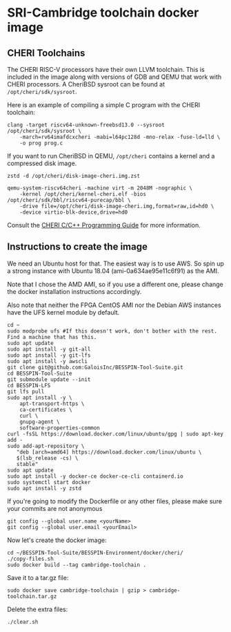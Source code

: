 # SRI-Cambridge toolchain docker image #

## CHERI Toolchains

The CHERI RISC-V processors have their own LLVM toolchain. This is
included in the image along with versions of GDB and QEMU that work
with CHERI processors. A CheriBSD sysroot can be found at
`/opt/cheri/sdk/sysroot`.

Here is an example of compiling a simple C program with the CHERI
toolchain:
```
clang -target riscv64-unknown-freebsd13.0 --sysroot /opt/cheri/sdk/sysroot \
    -march=rv64imafdcxcheri -mabi=l64pc128d -mno-relax -fuse-ld=lld \
    -o prog prog.c
```

If you want to run CheriBSD in QEMU, `/opt/cheri` contains a kernel
and a compressed disk image.
```
zstd -d /opt/cheri/disk-image-cheri.img.zst

qemu-system-riscv64cheri -machine virt -m 2048M -nographic \
    -kernel /opt/cheri/kernel-cheri.elf -bios /opt/cheri/sdk/bbl/riscv64-purecap/bbl \
    -drive file=/opt/cheri/disk-image-cheri.img,format=raw,id=hd0 \
    -device virtio-blk-device,drive=hd0
```

Consult the [CHERI C/C++ Programming
Guide](https://www.cl.cam.ac.uk/techreports/UCAM-CL-TR-947.pdf) for
more information.

## Instructions to create the image

We need an Ubuntu host for that. The easiest way is to use AWS. So spin up a strong instance with Ubuntu 18.04 (ami-0a634ae95e11c6f91) as the AMI. 

Note that I chose the AMD AMI, so if you use a different one, please change the docker installation instructions accordingly.

Also note that neither the FPGA CentOS AMI nor the Debian AWS instances have the UFS kernel module by default. 


```
cd ~
sudo modprobe ufs #If this doesn't work, don't bother with the rest. Find a machine that has this.
sudo apt update
sudo apt install -y git-all
sudo apt install -y git-lfs
sudo apt install -y awscli
git clone git@github.com:GaloisInc/BESSPIN-Tool-Suite.git
cd BESSPIN-Tool-Suite
git submodule update --init
cd BESSPIN-LFS
git lfs pull
sudo apt install -y \
    apt-transport-https \
    ca-certificates \
    curl \
    gnupg-agent \
    software-properties-common
curl -fsSL https://download.docker.com/linux/ubuntu/gpg | sudo apt-key add -
sudo add-apt-repository \
   "deb [arch=amd64] https://download.docker.com/linux/ubuntu \
   $(lsb_release -cs) \
   stable"
sudo apt update
sudo apt install -y docker-ce docker-ce-cli containerd.io
sudo systemctl start docker
sudo apt install -y zstd
```

If you're going to modify the Dockerfile or any other files, please make sure your commits are not anonymous
```
git config --global user.name <yourName>
git config --global user.email <yourEmail>
```

Now let's create the docker image:
```
cd ~/BESSPIN-Tool-Suite/BESSPIN-Environment/docker/cheri/
./copy-files.sh
sudo docker build --tag cambridge-toolchain .
```

Save it to a tar.gz file:
```
sudo docker save cambridge-toolchain | gzip > cambridge-toolchain.tar.gz
```

Delete the extra files:
```
./clear.sh
```
